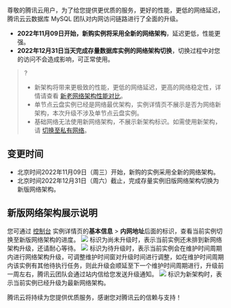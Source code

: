 尊敬的腾讯云用户，为了给您提供更优质的服务，更好的性能，更低的网络延迟，腾讯云云数据库 MySQL 团队对内网访问链路进行了全面的升级。
- **2022年11月09日开始，新购实例将采用全新的网络架构**，延迟更低，性能更强。
- **2022年12月31日当天完成存量数据库实例的网络架构切换**，切换过程中对您的访问不会造成影响，可正常使用。

>?
>- 新架构将带来更极致的性能，更低的网络延迟，更高的网络稳定性，详情请查看 [新老网络架构性能对比](https://cloud.tencent.com/document/product/236/82036)。
>- 单节点云盘实例已经是网络最优架构，实例详情页不展示是否为网络新架构，本次升级不涉及单节点云盘实例。
>- 基础网络无法使用新网络架构，不展示新架构标识。如需使用新架构，请 [切换至私有网络](https://cloud.tencent.com/document/product/236/35671)。

## 变更时间
- 北京时间2022年11月09日（周三）开始，新购的实例采用全新的网络架构。
- 北京时间2022年12月31日（周六）截止，完成存量实例旧版网络架构切换为新版网络架构。

## 新版网络架构展示说明
您可通过 [控制台](https://console.cloud.tencent.com/cdb) 实例详情页的**基本信息** > **内网地址**后面的标识，查看当前实例切换至新版网络架构的进度。
<dx-fold-block title="标识为尚未升级">
![](https://qcloudimg.tencent-cloud.cn/raw/84753f7fd6f4a505dabb965f5c1693c5.png)
标识为尚未升级时，表示当前实例还未排到新网络架构升级，还请耐心等待。
</dx-fold-block>
<dx-fold-block title="标识为待升级">
![](https://qcloudimg.tencent-cloud.cn/raw/54e1f487c6558d9a37a0d0a5a44afebd.png)
标识为待升级时，表示当前实例会在维护时间周期内进行网络架构升级，可调整维护时间窗对升级时间进行调整，如在维护时间周期内该实例有其他待执行任务，则此升级会顺延至下一个维护时间周期进行，升级前一周左右，腾讯云团队会通过站内信给您发送升级通知。
</dx-fold-block>
<dx-fold-block title="标识为新架构">
![](https://qcloudimg.tencent-cloud.cn/raw/5a935aead0997185593951f902682dc9.png)
标识为新架构时，表示当前实例已经升级为最新网络架构。
</dx-fold-block>

腾讯云将持续为您提供优质服务，感谢您对腾讯云的信赖与支持！
